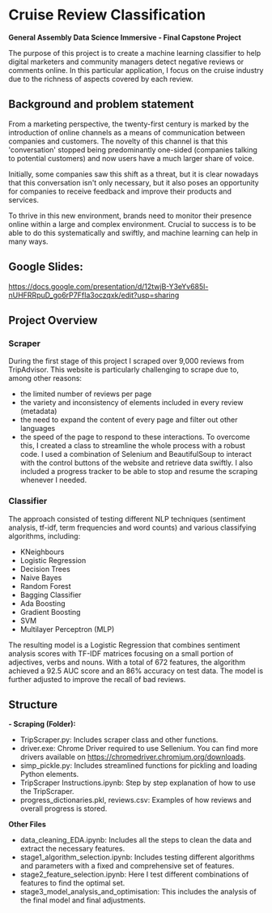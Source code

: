 # Cruise Review Classification


**General Assembly Data Science Immersive - Final Capstone Project** 

The purpose of this project is to create a machine learning classifier to help digital marketers and community managers detect negative reviews or comments online. In this particular application, I focus on the cruise industry due to the richness of aspects covered by each review.

## Background and problem statement

From a marketing perspective, the twenty-first century is marked by the introduction of online channels as a means of communication between companies and customers. The novelty of this channel is that this 'conversation' stopped being predominantly one-sided (companies talking to potential customers) and now users have a much larger share of voice.

Initially, some companies saw this shift as a threat, but it is clear nowadays that this conversation isn't only necessary, but it also poses an opportunity for companies to receive feedback and improve their products and services.

To thrive in this new environment, brands need to monitor their presence online within a large and complex environment. Crucial to success is to be able to do this systematically and swiftly, and machine learning can help in many ways. 

## Google Slides:
https://docs.google.com/presentation/d/12twjB-Y3eYv685l-nUHFRRpuD_go6rP7FfIa3oczqxk/edit?usp=sharing
## Project Overview

### Scraper

During the first stage of this project I scraped over 9,000 reviews from TripAdvisor. This website is particularly challenging to scrape due to, among other reasons:
- the limited number of reviews per page
- the variety and inconsistency of elements included in every review (metadata)
- the need to expand the content of every page and filter out other languages
- the speed of the page to respond to these interactions.
To overcome this, I created a class to streamline the whole process with a robust code. I used a combination of Selenium and BeautifulSoup to interact with the control buttons of the website and retrieve data swiftly. I also included a progress tracker to be able to stop and resume the scraping whenever I needed.

### Classifier

The approach consisted of testing different NLP techniques (sentiment analysis, tf-idf, term frequencies and word counts) and various classifying algorithms, including:
- KNeighbours
- Logistic Regression
- Decision Trees
- Naive Bayes
- Random Forest
- Bagging Classifier
- Ada Boosting
- Gradient Boosting
- SVM
- Multilayer Perceptron (MLP)

The resulting model is a Logistic Regression that combines sentiment analysis scores with TF-IDF matrices focusing on a small portion of adjectives, verbs and nouns. With a total of 672 features, the algorithm achieved a 92.5 AUC score and an 86% accuracy on test data. The model is further adjusted to improve the recall of bad reviews. 

## Structure

**- Scraping (Folder):**
  - TripScraper.py: Includes scraper class and other functions. 
  - driver.exe: Chrome Driver required to use Sellenium. You can find more drivers available on https://chromedriver.chromium.org/downloads.
  - simp_pickle.py: Includes streamlined functions for pickling and loading Python elements.
  - TripScraper Instructions.ipynb: Step by step explanation of how to use the TripScraper.
  - progress_dictionaries.pkl, reviews.csv: Examples of how reviews and overall progress is stored.

**Other Files**
- data_cleaning_EDA.ipynb: Includes all the steps to clean the data and extract the necessary features.
- stage1_algorithm_selection.ipynb: Includes testing different algorithms and parameters with a fixed and comprehensive set of features.
- stage2_feature_selection.ipynb: Here I test different combinations of features to find the optimal set.
- stage3_model_analysis_and_optimisation: This includes the analysis of the final model and final adjustments. 


